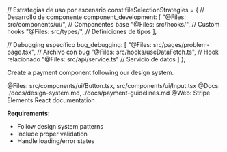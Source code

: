 // Estrategias de uso por escenario
const fileSelectionStrategies = {
  // Desarrollo de componente
  component_development: [
    "@Files: src/components/ui/",      // Componentes base
    "@Files: src/hooks/",              // Custom hooks
    "@Files: src/types/",              // Definiciones de tipos
  ],

  // Debugging específico
  bug_debugging: [
    "@Files: src/pages/problem-page.tsx",  // Archivo con bug
    "@Files: src/hooks/useDataFetch.ts",   // Hook relacionado
    "@Files: src/api/service.ts"           // Servicio de datos
  ]
};

Create a payment component following our design system.

@Files: src/components/ui/Button.tsx, src/components/ui/Input.tsx
@Docs: ./docs/design-system.md, ./docs/payment-guidelines.md
@Web: Stripe Elements React documentation

**Requirements:**
- Follow design system patterns
- Include proper validation
- Handle loading/error states